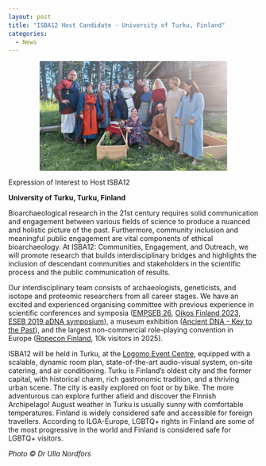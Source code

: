 ```yaml
---
layout: post
title: "ISBA12 Host Candidate - University of Turku, Finland"
categories:
  - News
---
```


<div align="center">
<img align="center" width="75%" src="/assets/images/ISBA12/candidates/Turku.jpg" alt="ISBA12 Host Candidate - University of Turku, Finland">
</div>

Expression of Interest to Host ISBA12

**University of Turku, Turku, Finland**

Bioarchaeological research in the 21st century requires solid communication and engagement between various fields of science to produce a nuanced and holistic picture of the past. Furthermore, community inclusion and meaningful public engagement are vital components of ethical bioarchaeology. At ISBA12: Communities, Engagement, and Outreach, we will promote research that builds interdisciplinary bridges and highlights the inclusion of descendant communities and stakeholders in the scientific process and the public communication of results. 

Our interdisciplinary team consists of archaeologists, geneticists, and isotope and proteomic researchers from all career stages. We have an excited and experienced organising committee with previous experience in scientific conferences and symposia ([EMPSEB 26](https://www.ucc.ie/en/bees/news/2019/empseb-26-to-be-held-in-killarney.html), [Oikos Finland 2023](https://nordicsocietyoikos.glueup.com/event/oikos-finland-2023-conference-65152/), [ESEB 2019 aDNA symposium](https://eseb.org/wp-content/uploads/2019/09/ESEB2019_Program.pdf)), a museum exhibition ([Ancient DNA - Key to the Past](https://www.vapriikki.fi/en/exhibition/ancient-dna-a-key-to-the-past/)), and the largest non-commercial role-playing convention in Europe ([Ropecon Finland](https://ropecon.fi/en/ropecon-in-english/this-is-ropecon/), 10k visitors in 2025).

ISBA12 will be held in Turku, at the [Logomo Event Centre](https://logomo.fi/en/information), equipped with a scalable, dynamic room plan, state-of-the-art audio-visual system, on-site catering, and air conditioning. Turku is Finland’s oldest city and the former capital, with historical charm, rich gastronomic tradition, and a thriving urban scene. The city is easily explored on foot or by bike. The more adventurous can explore further afield and discover the Finnish Archipelago! August weather in Turku is usually sunny with comfortable temperatures. Finland is widely considered safe and accessible for foreign travellers. According to ILGA-Europe, LGBTQ+ rights in Finland are some of the most progressive in the world and Finland is considered safe for LGBTQ+ visitors.



*Photo © Dr Ulla Nordfors*














